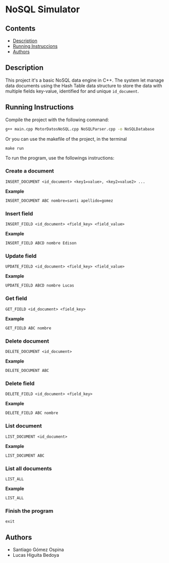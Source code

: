 # NoSQL Simulator

## Contents

- [Description](#description)
- [Running Instruccions](#running-instructions)
- [Authors](#authors)

## Description
This project it's a basic NoSQL data engine in C++. The system let manage data documents using the Hash Table data structure to store the data with multiple fields key-value, identified for and unique `id_document`.

## Running Instructions
Compile the project with the following command:

```bash
g++ main.cpp MotorDatosNoSQL.cpp NoSQLParser.cpp -o NoSQLDatabase
```

Or you can use the makefile of the project, in the terminal
```
make run
```

To run the program, use the followings instructions:

### Create a document
```
INSERT_DOCUMENT <id_document> <key1=value>, <key2=value2> ...
```

**Example**
```
INSERT_DOCUMENT ABC nombre=santi apellido=gomez
```

### Insert field
```
INSERT_FIELD <id_document> <field_key> <field_value>
```

**Example**
```
INSERT_FIELD ABCD nombre Edison
```

### Update field
```
UPDATE_FIELD <id_document> <field_key> <field_value>
```

**Example**
```
UPDATE_FIELD ABCD nombre Lucas
```

### Get field
```
GET_FIELD <id_document> <field_key>
```

**Example**
```
GET_FIELD ABC nombre
```

### Delete document
```
DELETE_DOCUMENT <id_document>
```

**Example**
```
DELETE_DOCUMENT ABC
```

### Delete field
```
DELETE_FIELD <id_document> <field_key>
```

**Example**
```
DELETE_FIELD ABC nombre
```

### List document
```
LIST_DOCUMENT <id_document>
```

**Example**
```
LIST_DOCUMENT ABC
```

### List all documents
```
LIST_ALL
```

**Example**
```
LIST_ALL
```

### Finish the program
```
exit
```

## Authors
- Santiago Gómez Ospina
- Lucas Higuita Bedoya
